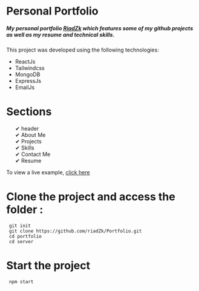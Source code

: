 # Personal Portfolio

<h5>My personal portfolio <a href="https://riadzakaria.vercel.app/">RiadZk</a> which features some of my github projects as well as my resume and technical skills.</h5>
This project was developed using the following technologies:
<ul>
  <li>ReactJs</li>
  <li>Tailwindcss</li>
  <li>MongoDB</li>
  <li>ExpressJs</li>
  <li>EmailJs</li>
</ul>

# Sections 
<ul>
  ✔ header <br>
  ✔ About Me<br>
  ✔ Projects<br>
  ✔ Skills<br>
  ✔ Contact Me<br>
  ✔ Resume<br>
</ul>
To view a live example, <a href="https://riadzakaria.vercel.app/">click here</a>



# Clone the project and access the folder :

```
 git init 
 git clone https://github.com/riadZk/Portfolio.git
 cd portfolio
 cd server
```
# Start the project
```
 npm start
```

